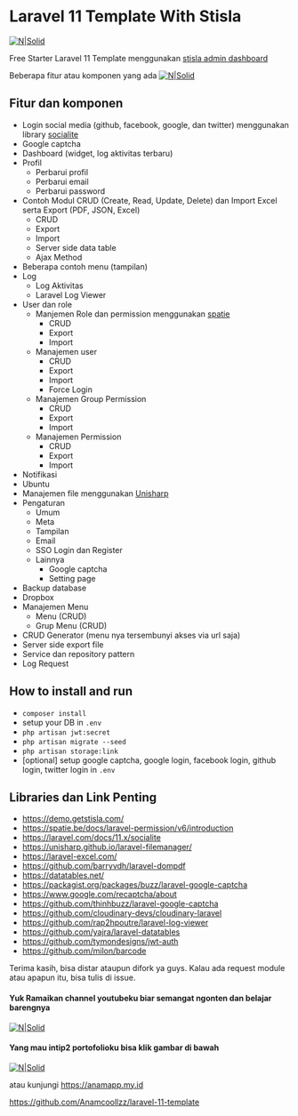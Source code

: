 # Laravel 11 Template With Stisla

[![N|Solid](https://res.cloudinary.com/sistem-informasi/image/upload/c_scale,w_100/v1677141031/logo_srs66z.png)](https://anamapp.my.id)

Free Starter Laravel 11 Template menggunakan [stisla admin dashboard ](https://github.com/stisla/stisla)

Beberapa fitur atau komponen yang ada
[![N|Solid](https://res.cloudinary.com/sistem-informasi/image/upload/v1722952895/moueazjjry5c5qyy1a1m.png)](https://anamapp.my.id)

## Fitur dan komponen

-   Login social media (github, facebook, google, dan twitter) menggunakan library [socialite](https://laravel.com/docs/11.x/socialite)
-   Google captcha
-   Dashboard (widget, log aktivitas terbaru)
-   Profil
    -   Perbarui profil
    -   Perbarui email
    -   Perbarui password
-   Contoh Modul CRUD (Create, Read, Update, Delete) dan Import Excel serta Export (PDF, JSON, Excel)
    -   CRUD
    -   Export
    -   Import
    -   Server side data table
    -   Ajax Method
-   Beberapa contoh menu (tampilan)
-   Log
    -   Log Aktivitas
    -   Laravel Log Viewer
-   User dan role
    -   Manjemen Role dan permission menggunakan [spatie](https://spatie.be/docs/laravel-permission/v6/introduction)
        -   CRUD
        -   Export
        -   Import
    -   Manajemen user
        -   CRUD
        -   Export
        -   Import
        -   Force Login
    -   Manajemen Group Permission
        -   CRUD
        -   Export
        -   Import
    -   Manajemen Permission
        -   CRUD
        -   Export
        -   Import
-   Notifikasi
-   Ubuntu
-   Manajemen file menggunakan [Unisharp](https://unisharp.github.io/laravel-filemanager/)
-   Pengaturan
    -   Umum
    -   Meta
    -   Tampilan
    -   Email
    -   SSO Login dan Register
    -   Lainnya
        -   Google captcha
        -   Setting page
-   Backup database
-   Dropbox
-   Manajemen Menu
    -   Menu (CRUD)
    -   Grup Menu (CRUD)
-   CRUD Generator (menu nya tersembunyi akses via url saja)
-   Server side export file
-   Service dan repository pattern
-   Log Request

## How to install and run

-   `composer install`
-   setup your DB in `.env`
-   `php artisan jwt:secret`
-   `php artisan migrate --seed`
-   `php artisan storage:link`
-   [optional] setup google captcha, google login, facebook login, github login, twitter login in `.env`

## Libraries dan Link Penting

-   https://demo.getstisla.com/
-   https://spatie.be/docs/laravel-permission/v6/introduction
-   https://laravel.com/docs/11.x/socialite
-   https://unisharp.github.io/laravel-filemanager/
-   https://laravel-excel.com/
-   https://github.com/barryvdh/laravel-dompdf
-   https://datatables.net/
-   https://packagist.org/packages/buzz/laravel-google-captcha
-   https://www.google.com/recaptcha/about
-   https://github.com/thinhbuzz/laravel-google-captcha
-   https://github.com/cloudinary-devs/cloudinary-laravel
-   https://github.com/rap2hpoutre/laravel-log-viewer
-   https://github.com/yajra/laravel-datatables
-   https://github.com/tymondesigns/jwt-auth
-   https://github.com/milon/barcode

Terima kasih, bisa distar ataupun difork ya guys. Kalau ada request module atau apapun itu, bisa tulis di issue.

#### Yuk Ramaikan channel youtubeku biar semangat ngonten dan belajar barengnya

[![N|Solid](https://res.cloudinary.com/sistem-informasi/image/upload/c_scale,w_120,z_2.7/v1677481731/youtube-logo-hd-8_x1zdwb.png)](https://www.youtube.com/channel/UCwF-njZKFE30pZwWFtp84fA)

#### Yang mau intip2 portofolioku bisa klik gambar di bawah

[![N|Solid](https://res.cloudinary.com/sistem-informasi/image/upload/c_thumb,w_100/v1677481520/1664200200147_it7bza.jpg)](https://anamapp.my.id)

atau kunjungi https://anamapp.my.id

https://github.com/Anamcoollzz/laravel-11-template
